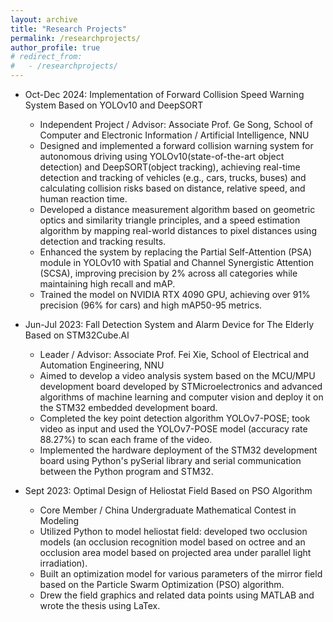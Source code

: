 ```yaml
---
layout: archive
title: "Research Projects"
permalink: /researchprojects/
author_profile: true
# redirect_from: 
#   - /researchprojects/
---
```


* Oct-Dec 2024: Implementation of Forward Collision Speed Warning System Based on YOLOv10 and DeepSORT
  * Independent Project / Advisor: Associate Prof. Ge Song, School of Computer and Electronic Information / Artificial Intelligence, NNU
  * Designed and implemented a forward collision warning system for autonomous driving using
YOLOv10(state-of-the-art object detection) and DeepSORT(object tracking), achieving real-time
detection and tracking of vehicles (e.g., cars, trucks, buses) and calculating collision risks based on
distance, relative speed, and human reaction time.
  * Developed a distance measurement algorithm based on geometric optics and similarity triangle
principles, and a speed estimation algorithm by mapping real-world distances to pixel distances using
detection and tracking results.
  * Enhanced the system by replacing the Partial Self-Attention (PSA) module in YOLOv10 with Spatial and
Channel Synergistic Attention (SCSA), improving precision by 2% across all categories while
maintaining high recall and mAP.
  * Trained the model on NVIDIA RTX 4090 GPU, achieving over 91% precision (96% for cars) and high
mAP50-95 metrics.

* Jun-Jul 2023: Fall Detection System and Alarm Device for The Elderly Based on STM32Cube.Al
  * Leader / Advisor: Associate Prof. Fei Xie, School of Electrical and Automation Engineering, NNU
  * Aimed to develop a video analysis system based on the MCU/MPU development board developed by
STMicroelectronics and advanced algorithms of machine learning and computer vision and deploy it on
the STM32 embedded development board.
  * Completed the key point detection algorithm YOLOv7-POSE; took video as input and used the
YOLOv7-POSE model (accuracy rate 88.27%) to scan each frame of the video.
  * Implemented the hardware deployment of the STM32 development board using Python's pySerial
library and serial communication between the Python program and STM32.

* Sept 2023: Optimal Design of Heliostat Field Based on PSO Algorithm
  * Core Member / China Undergraduate Mathematical Contest in Modeling
  * Utilized Python to model heliostat field: developed two occlusion models (an occlusion recognition
model based on octree and an occlusion area model based on projected area under parallel light
irradiation).
  * Built an optimization model for various parameters of the mirror field based on the Particle Swarm
Optimization (PSO) algorithm.
  * Drew the field graphics and related data points using MATLAB and wrote the thesis using LaTex.
